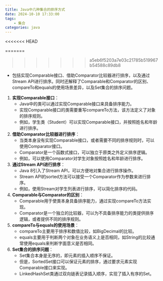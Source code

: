 ```yaml
---
title: Java中几种集合的排序方式
date: 2024-10-10 17:33:00
tags:
	- 集合
categories: java
---
```


<<<<<<< HEAD

=======
>>>>>>> a5eb6f5203a7e03c21785b519967b54588c89db8
+ 包括实现Comparable接口、借助Comparator比较器进行排序，以及通过Stream API进行排序。同时还解释了Comparable和Comparator的区别、compareTo和equals的使用场景差异，以及Set集合的排序问题。

1. **实现Comparable接口**：
   - Java中的类可以通过实现Comparable接口来具备排序能力。
   - 实现Comparable接口的类需要重写compareTo方法，该方法定义了对象的排序规则。
   - 例如，学生类（Student）可以实现Comparable接口，并按照姓名和年龄进行排序。
2. **借助Comparator比较器进行排序**：
   - 当类本身没有实现Comparable接口，或者需要不同的排序规则时，可以使用Comparator接口。
   - Comparator是一个函数式接口，可以独立于原类之外定义排序逻辑。
   - 例如，可以使用Comparator对学生对象按照姓名和年龄进行排序。
3. **通过Stream API进行排序**：
   - Java 8引入了Stream API，可以方便地对集合进行排序操作。
   - Stream API的sorted方法可以接受一个Comparator作为参数来进行排序。
   - 例如，使用Stream对学生列表进行排序，可以简化排序的代码。
4. **Comparable与Comparator的区别**：
   - Comparable用于使类本身具备排序能力，通过实现compareTo方法实现。
   - Comparator是一个独立的比较器，可以为不具备排序能力的类提供排序逻辑，或者提供不同的排序规则。
5. **compareTo与equals的使用场景**：
   - compareTo主要用于排序和数值比较，如BigDecimal的比较。
   - equals主要用于判断两个对象在业务语义上是否相同，如String的比较通常使用equals来判断字面意义是否相同。
6. **Set集合的排序问题**：
   - Set集合本身是无序的，即元素的插入顺序不保证。
   - 但是，SortedSet接口可以保证元素的排序，通过要求元素实现Comparable接口来实现。
   - LinkedHashSet类通过双向链表记录插入顺序，实现了插入有序的Set。

